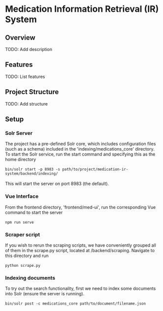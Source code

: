 # Medication Information Retrieval (IR) System

## Overview

TODO: Add description

## Features

TODO: List features

## Project Structure

TODO: Add structure

## Setup

### Solr Server
The project has a pre-defined Solr core, which includes configuration files (such as a schema) included in the 'indexing/medications_core' directory. To start the Solr service, run the start command and specifying this as the home directory <br/><br/>
```bin/solr start -p 8983 -s path/to/project/medication-ir-system/backend/indexing/``` <br/><br/>
This will start the server on port 8983 (the default).

### Vue Interface
From the frontend directory, 'frontend/med-ui', run the corresponding Vue command to start the server<br/><br/>
```npm run serve```

### Scraper script
If you wish to rerun the scraping scripts, we have conveniently grouped all of them in the scrape.py script, located at /backend/scraping. Navigate to this directory and run<br/><br/>
```python scrape.py```

### Indexing documents
To try out the search functionality, first we need to index some documents into Solr (ensure the server is running). <br/><br/>
```bin/solr post -c medications_core path/to/document/filename.json```

